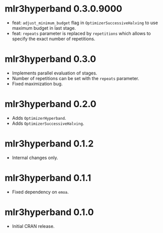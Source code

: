 # mlr3hyperband 0.3.0.9000

* feat: `adjust_minimum_budget` flag in `OptimizerSuccessiveHalving` to use
  maximum budget in last stage.
* feat: `repeats` parameter is replaced by `repetitions` which allows to specify
  the exact number of repetitions.

# mlr3hyperband 0.3.0

* Implements parallel evaluation of stages.
* Number of repetitions can be set with the `repeats` parameter.
* Fixed maximization bug.

# mlr3hyperband 0.2.0

* Adds `OptimizerHyperband`.
* Adds `OptimizerSuccessiveHalving`.

# mlr3hyperband 0.1.2

* Internal changes only.

# mlr3hyperband 0.1.1

* Fixed dependency on `emoa`.

# mlr3hyperband 0.1.0

* Initial CRAN release.
